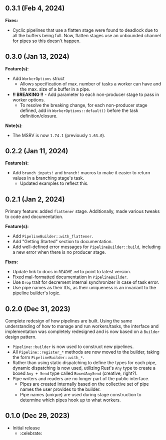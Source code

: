 ## 0.3.1 (Feb 4, 2024)
**Fixes:**
* Cyclic pipelines that use a flatten stage were found to deadlock due to all  the buffers being
  full. Now, flatten stages use an unbounded channel for pipes so this doesn't happen.

## 0.3.0 (Jan 13, 2024)
**Feature(s):**
* Add `WorkerOptions` struct
  * Allows specification of max. number of tasks a worker can have and the max. size of a buffer in
    a pipe.
* **!! BREAKING !!** - Add parameter to each non-producer stage to pass in worker options.
  * To resolve the breaking change, for each non-producer stage defined, add in
    `WorkerOptions::default()` before the task definition/closure.

**Note(s)**:
* The MSRV is now `1.74.1` (previously `1.63.0`).

## 0.2.2 (Jan 11, 2024)

**Feature(s):**
* Add `branch_inputs!` and `branch!` macros to make it easier to return values in a branching
  stage's task.
  * Updated examples to reflect this.

## 0.2.1 (Jan 2, 2024)

Primary feature: added `flattener` stage. Additionally, made various tweaks to code and documentation.

**Feature(s):**
* Add `PipelineBuilder::with_flattener`.
* Add "Getting Started" section to documentation.
* Add well-defined error messages for `PipelineBuilder::build`, including a new error when there is
  no producer stage.

**Fixes:**
* Update link to docs in `README.md` to point to latest version.
* Fixed mal-formatted documentation in `PipelineBuilder`.
* Use `Drop` trait for decrement internal synchronizer in case of task error.
* Use pipe names as their IDs, as their uniqueness is an invariant to the pipeline builder's logic.

## 0.2.0 (Dec 31, 2023)

Complete redesign of how pipelines are built. Using the same understanding of how to manage and run
workers/tasks, the interface and implementation was completely redesigned and is now based on a
`Builder` design pattern.
* `Pipeline::builder` is now used to construct new pipelines.
* All `Pipeline::register_*` methods are now moved to the builder, taking the form
  `PipelineBuilder::with_*`.
* Rather than using static dispatching to define the types for each pipe, dynamic dispatching is now
  used, utilizing Rust's `Any` type to create a boxed `Any + Send` type called `BoxedAnySend`
  (creative, right?).
* Pipe writers and readers are no longer part of the public interface.
  * Pipes are created internally based on the collective set of pipe names the user provides to the
    builder.
  * Pipe names (unique) are used during stage construction to determine which pipes hook up to what
    workers.

## 0.1.0 (Dec 29, 2023)

* Initial release
  * :celebrate:
